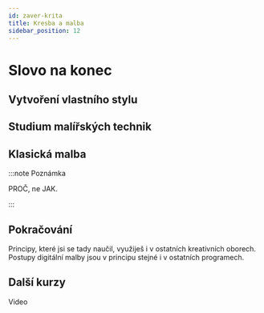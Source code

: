 ```yaml
---
id: zaver-krita
title: Kresba a malba
sidebar_position: 12
---
```


# Slovo na konec
## Vytvoření vlastního stylu

## Studium malířských technik

## Klasická malba



:::note Poznámka

PROČ, ne JAK.

:::

## Pokračování
Principy, které jsi se tady naučil, využiješ i v ostatních kreativních oborech. Postupy digitální malby jsou v principu stejné i v ostatních programech.

## Další kurzy
Video
